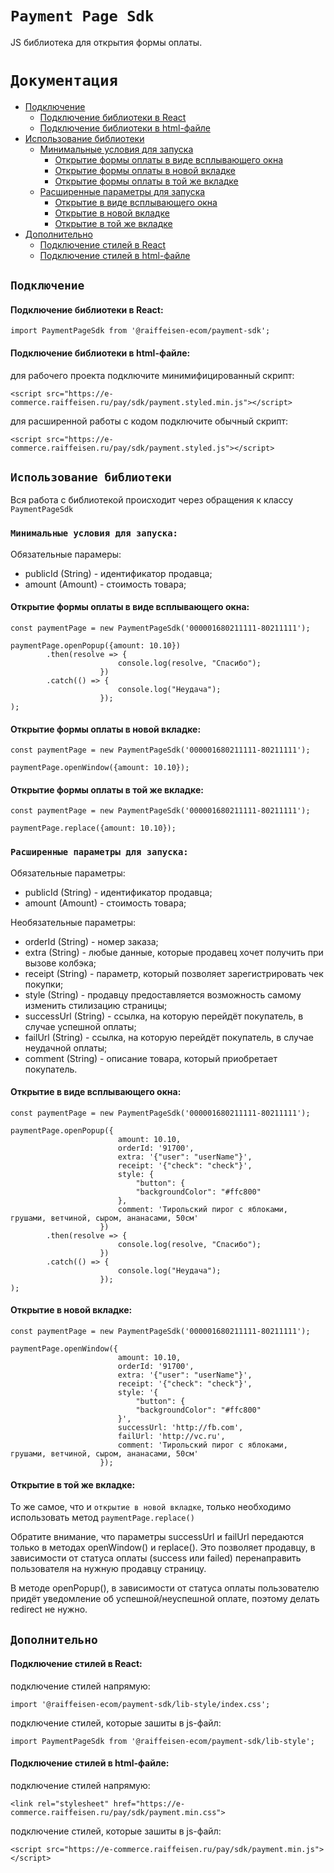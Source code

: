 # ```Payment Page Sdk```

JS библиотека для открытия формы оплаты.

#  `Документация`

* [Подключение](#подключение)
    * [Подключение библиотеки в React](#подключение-библиотеки-в-React)
    * [Подключение библиотеки в html-файле](#подключение-библиотеки-в-html-файле)
* [Использование библиотеки](#использование-библиотеки)
    * [Минимальные условия для запуска](#минимальные-условия-для-запуска)
        * [Открытие формы оплаты в виде всплывающего окна](#открытие-формы-оплаты-в-виде-всплывающего-окна)
        * [Открытие формы оплаты в новой вкладке](#открытие-формы-оплаты-в-новой-вкладке)
        * [Открытие формы оплаты в той же вкладке](#открытие-формы-оплаты-в-той-же-вкладке)
    * [Расширенные параметры для запуска](#расширенные-параметры-для-запуска)
        * [Открытие в виде всплывающего окна](#открытие-в-виде-всплывающего-окна)
        * [Открытие в новой вкладке](#открытие-в-новой-вкладке)
        * [Открытие в той же вкладке](#открытие-в-той-же-вкладке)
* [Дополнительно](#дополнительно)
    * [Подключение стилей в React](#подключение-стилей-в-React)
    * [Подключение стилей в html-файле](#подключение-стилей-в-html-файле)

## `Подключение`

#### Подключение библиотеки в React:

```
import PaymentPageSdk from '@raiffeisen-ecom/payment-sdk';
```

#### Подключение библиотеки в html-файле:

для рабочего проекта подключите минимифицированный скрипт:

```
<script src="https://e-commerce.raiffeisen.ru/pay/sdk/payment.styled.min.js"></script>
```

для расширенной работы с кодом подключите обычный скрипт:

```
<script src="https://e-commerce.raiffeisen.ru/pay/sdk/payment.styled.js"></script>
```

## `Использование библиотеки`

Вся работа с библиотекой происходит через обращения к классу `PaymentPageSdk`

### `Минимальные условия для запуска:`

Обязательные парамеры:

* publicId (String) - идентификатор продавца;
* amount (Amount) - стоимость товара;

#### Открытие формы оплаты в виде всплывающего окна:

```
const paymentPage = new PaymentPageSdk('000001680211111-80211111');

paymentPage.openPopup({amount: 10.10})
        .then(resolve => {
                        console.log(resolve, "Спасибо");
                    })
        .catch(() => {
                        console.log("Неудача");
                    });
);
```

#### Открытие формы оплаты в новой вкладке:
 
```
const paymentPage = new PaymentPageSdk('000001680211111-80211111');

paymentPage.openWindow({amount: 10.10});
```

#### Открытие формы оплаты в той же вкладке:

```
const paymentPage = new PaymentPageSdk('000001680211111-80211111');

paymentPage.replace({amount: 10.10});
```

### `Расширенные параметры для запуска:`

Обязательные параметры:

* publicId (String) - идентификатор продавца;
* amount (Amount) - стоимость товара;

Необязательные параметры:

* orderId (String) - номер заказа;
* extra (String) - любые данные, которые продавец хочет получить при вызове колбэка;
* receipt (String) - параметр, который позволяет зарегистрировать чек покупки;
* style (String) - продавцу предоставляется возможность самому изменить стилизацию страницы;
* successUrl (String) - ссылка, на которую перейдёт покупатель, в случае успешной оплаты;
* failUrl (String) - ссылка, на которую перейдёт покупатель, в случае неудачной оплаты;
* comment (String) - описание товара, который приобретает покупатель.

#### Открытие в виде всплывающего окна:

```
const paymentPage = new PaymentPageSdk('000001680211111-80211111');
 
paymentPage.openPopup({
                        amount: 10.10,
                        orderId: '91700',
                        extra: '{"user": "userName"}',                      
                        receipt: '{"check": "check"}',
                        style: {
                            "button": {
                            "backgroundColor": "#ffc800"
                        },
                        comment: 'Тирольский пирог с яблоками, грушами, ветчиной, сыром, ананасами, 50см'
                    })
        .then(resolve => {
                        console.log(resolve, "Спасибо");
                    })
        .catch(() => {
                        console.log("Неудача");
                    });
);
```

#### Открытие в новой вкладке:

```
const paymentPage = new PaymentPageSdk('000001680211111-80211111');

paymentPage.openWindow({
                        amount: 10.10,
                        orderId: '91700',
                        extra: '{"user": "userName"}',                      
                        receipt: '{"check": "check"}',
                        style: '{
                            "button": {
                            "backgroundColor": "#ffc800"
                        }',
                        successUrl: 'http://fb.com',
                        failUrl: 'http://vc.ru',
                        comment: 'Тирольский пирог с яблоками, грушами, ветчиной, сыром, ананасами, 50см'
                    });
```

#### Открытие в той же вкладке:
 
То же самое, что и `открытие в новой вкладке`, только необходимо использовать метод `paymentPage.replace()`

Обратите внимание, что параметры successUrl и failUrl передаются только в методах openWindow() и replace(). Это позволяет продавцу, в зависимости от статуса оплаты (success или failed) перенаправить пользователя на нужную продавцу страницу. 

В методе openPopup(), в зависимости от статуса оплаты пользователю придёт уведомление об успешной/неуспешной оплате, поэтому делать redirect не нужно.

## `Дополнительно`

#### Подключение стилей в React:

подключение стилей напрямую:

```
import '@raiffeisen-ecom/payment-sdk/lib-style/index.css';
```

подключение стилей, которые зашиты в js-файл:

```
import PaymentPageSdk from '@raiffeisen-ecom/payment-sdk/lib-style';
```

#### Подключение стилей в html-файле:
 
подключение стилей напрямую:

```
<link rel="stylesheet" href="https://e-commerce.raiffeisen.ru/pay/sdk/payment.min.css">
```
 
подключение стилей, которые зашиты в js-файл:

```
<script src="https://e-commerce.raiffeisen.ru/pay/sdk/payment.min.js"></script>
```
